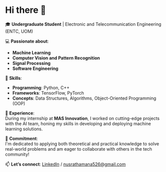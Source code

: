 # Hi there 👋  

🎓 **Undergraduate Student** | Electronic and Telecommunication Engineering (ENTC, UOM)  

💻 **Passionate about**:  
- **Machine Learning**  
- **Computer Vision and Pattern Recognition**
- **Signal Processing**  
- **Software Engineering**  

🔧 **Skills**:  
- **Programming**: Python, C++  
- **Frameworks**: TensorFlow, PyTorch  
- **Concepts**: Data Structures, Algorithms, Object-Oriented Programming (OOP)  

🌟 **Experience**:  
During my internship at **MAS Innovation**, I worked on cutting-edge projects with the AI team, honing my skills in developing and deploying machine learning solutions.  

🚀 **Commitment**:  
I'm dedicated to applying both theoretical and practical knowledge to solve real-world problems and am eager to collaborate with others in the tech community!  

📫 **Let’s connect**: [LinkedIn](https://www.linkedin.com/in/nusrath-amana/) / nusrathamana526@gmail.com  
